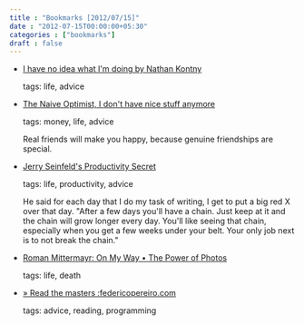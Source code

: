 ```yaml
---
title : "Bookmarks [2012/07/15]"
date : "2012-07-15T00:00:00+05:30"
categories : ["bookmarks"]
draft : false
---
```


-   [I have no idea what I'm doing by Nathan Kontny](http://ninjasandrobots.com/you-need-some-experience)

    tags: life, advice

<!--listend-->

-   [The Naive Optimist, I don't have nice stuff anymore](http://ryanleecarson.tumblr.com/post/21707432562/i-dont-have-nice-stuff-anymore)

    tags: money, life, advice

    Real friends will make you happy, because genuine friendships are special.

<!--listend-->

-   [Jerry Seinfeld's Productivity Secret](http://lifehacker.com/281626/jerry-seinfelds-productivity-secret)

    tags: life, productivity, advice

    He said for each day that I do my task of writing, I get to put a big red X over that day. "After a few days you'll have a chain. Just keep at it and the chain will grow longer every day. You'll like seeing that chain, especially when you get a few weeks under your belt. Your only job next is to not break the chain."

<!--listend-->

-   [Roman Mittermayr: On My Way • The Power of Photos](http://mittermayr.tumblr.com/post/26699540226/the-power-of-photos)

    tags: life, death

<!--listend-->

-   [» Read the masters :federicopereiro.com](http://www.federicopereiro.com/masters/)

    tags: advice, reading, programming

